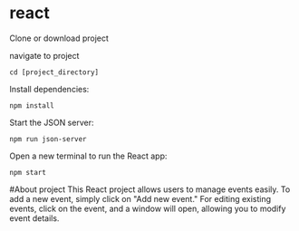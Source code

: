 # react

Clone or download project

navigate to project
```
cd [project_directory]
```
Install dependencies:
```
npm install
```
Start the JSON server:
```
npm run json-server
```
Open a new terminal to run the React app:
```
npm start
```

#About project
This React project allows users to manage events easily. To add a new event, simply click on "Add new event." For editing existing events, click on the event, and a window will open, allowing you to modify event details.

